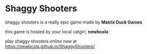 # Shaggy Shooters
shaggy shooters is a really epic game made by <b>Matrix Duck Games</b>

this game is hosted by your local catgirl, <b>newbcola</b>

play shaggy shooters <i>online</i> now at https://newbcola.github.io/ShaggyShooters/
